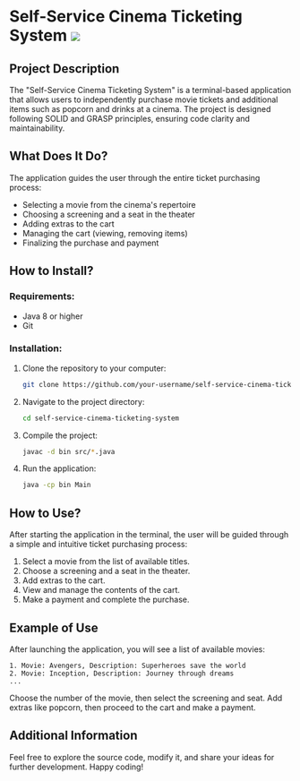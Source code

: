 # Self-Service Cinema Ticketing System ![]([https://img.shields.io/badge/Java-3776AB?style=for-the-badge&logo=Java&logoColor=white](https://img.shields.io/badge/Java-ED8B00?style=for-the-badge&logo=java&logoColor=white))

## Project Description

The "Self-Service Cinema Ticketing System" is a terminal-based application that allows users to independently purchase movie tickets and additional items such as popcorn and drinks at a cinema. The project is designed following SOLID and GRASP principles, ensuring code clarity and maintainability.

## What Does It Do?

The application guides the user through the entire ticket purchasing process:
- Selecting a movie from the cinema's repertoire
- Choosing a screening and a seat in the theater
- Adding extras to the cart
- Managing the cart (viewing, removing items)
- Finalizing the purchase and payment

## How to Install?

### Requirements:
- Java 8 or higher
- Git

### Installation:
1. Clone the repository to your computer:
    ```sh
    git clone https://github.com/your-username/self-service-cinema-ticketing-system.git
    ```
2. Navigate to the project directory:
    ```sh
    cd self-service-cinema-ticketing-system
    ```
3. Compile the project:
    ```sh
    javac -d bin src/*.java
    ```
4. Run the application:
    ```sh
    java -cp bin Main
    ```

## How to Use?

After starting the application in the terminal, the user will be guided through a simple and intuitive ticket purchasing process:
1. Select a movie from the list of available titles.
2. Choose a screening and a seat in the theater.
3. Add extras to the cart.
4. View and manage the contents of the cart.
5. Make a payment and complete the purchase.

## Example of Use

After launching the application, you will see a list of available movies:
```
1. Movie: Avengers, Description: Superheroes save the world
2. Movie: Inception, Description: Journey through dreams
...
```
Choose the number of the movie, then select the screening and seat. Add extras like popcorn, then proceed to the cart and make a payment.

## Additional Information

Feel free to explore the source code, modify it, and share your ideas for further development. Happy coding!
